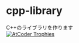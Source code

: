 # cpp-library
C++のライブラリを作ります  
[![AtCoder Trophies](https://atcoder-trophies.vercel.app/api/v1/atcoder?username=michirakara)](https://github.com/KATO-Hiro/AtCoderTrophies)
